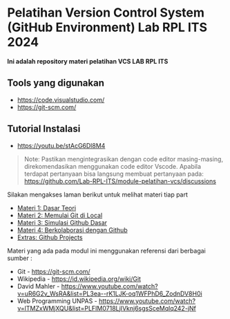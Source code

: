 # Pelatihan Version Control System (GitHub Environment) Lab RPL ITS 2024

**Ini adalah repository materi pelatihan VCS LAB RPL ITS**

## Tools yang digunakan

- https://code.visualstudio.com/
- https://git-scm.com/

## Tutorial Instalasi

- https://youtu.be/stAcG6Dl8M4

> Note: Pastikan mengintegrasikan dengan code editor masing-masing, direkomendasikan menggunakan code editor Vscode.
> Apabila terdapat pertanyaan bisa langsung membuat pertanyaan pada: https://github.com/Lab-RPL-ITS/module-pelatihan-vcs/discussions

Silakan mengakses laman berikut untuk melihat materi tiap part

- [Materi 1: Dasar Teori](https://github.com/Lab-RPL-ITS/module-pelatihan-vcs/blob/main/Materi_1-Dasar_Teori.md)
- [Materi 2: Memulai Git di Local](https://github.com/Lab-RPL-ITS/module-pelatihan-vcs/blob/main/Materi_2-Memulai_Git_di_Local.md)
- [Materi 3: Simulasi Github Dasar](https://github.com/Lab-RPL-ITS/module-pelatihan-vcs/blob/main/Materi_3-Simulasi_GitHub_Dasar.md)
- [Materi 4: Berkolaborasi dengan Github](https://github.com/Lab-RPL-ITS/module-pelatihan-vcs/blob/main/Materi_4-Berkolaboras_dengan_GIT.md)
- [Extras: Github Projects](https://github.com/Lab-RPL-ITS/module-pelatihan-vcs/blob/main/Extras-Github_Projects.md)

Materi yang ada pada modul ini menggunakan referensi dari berbagai sumber :

- Git - https://git-scm.com/
- Wikipedia - https://id.wikipedia.org/wiki/Git
- David Mahler - https://www.youtube.com/watch?v=uR6G2v_WsRA&list=PL3ea--rK1LJK-oq1WFPhD6_ZodnDV8H0i
- Web Programming UNPAS - https://www.youtube.com/watch?v=lTMZxWMjXQU&list=PLFIM0718LjIVknj6sgsSceMqlq242-jNf
